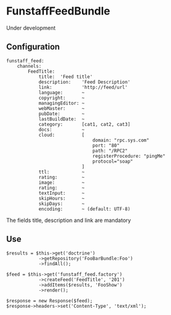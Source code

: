 FunstaffFeedBundle
==================

Under development


Configuration
-------------
    funstaff_feed:
        channels:
            FeedTitle:
                title:  'Feed title'
                description:    'Feed Description'
                link:           'http://feed/url'
                language:       ~
                copyright:      ~
                managingEditor: ~
                webMaster:      ~
                pubDate:        ~
                lastBuildDate:  ~
                category:       [cat1, cat2, cat3]
                docs:           ~
                cloud:          [
                                    domain: "rpc.sys.com"
                                    port: "80"
                                    path: "/RPC2"
                                    registerProcedure: "pingMe"
                                    protocol="soap"
                                ]
                ttl:            ~
                rating:         ~
                image:          ~
                rating:         ~
                textInput:      ~
                skipHours:      ~
                skipDays:       ~
                encoding:       ~ (default: UTF-8)

The fields title, description and link are mandatory


Use
---
    $results = $this->get('doctrine')
                ->getRepository('FooBarBundle:Foo')
                ->findAll();
    
    $feed = $this->get('funstaff_feed.factory')
                ->createFeed('FeedTitle', '201')
                ->addItems($results, 'FooShow')
                ->render();
    
    $response = new Response($feed);
    $response->headers->set('Content-Type', 'text/xml');


